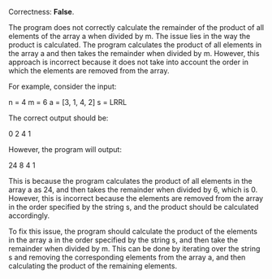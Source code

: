 Correctness: **False**.

The program does not correctly calculate the remainder of the product of all elements of the array a when divided by m. The issue lies in the way the product is calculated. The program calculates the product of all elements in the array a and then takes the remainder when divided by m. However, this approach is incorrect because it does not take into account the order in which the elements are removed from the array.

For example, consider the input:

n = 4
m = 6
a = [3, 1, 4, 2]
s = LRRL

The correct output should be:

0 2 4 1

However, the program will output:

24 8 4 1

This is because the program calculates the product of all elements in the array a as 24, and then takes the remainder when divided by 6, which is 0. However, this is incorrect because the elements are removed from the array in the order specified by the string s, and the product should be calculated accordingly.

To fix this issue, the program should calculate the product of the elements in the array a in the order specified by the string s, and then take the remainder when divided by m. This can be done by iterating over the string s and removing the corresponding elements from the array a, and then calculating the product of the remaining elements.